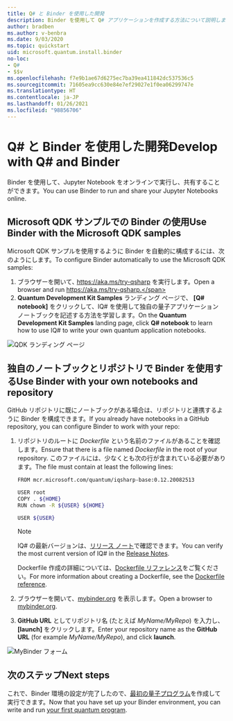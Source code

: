 ```yaml
---
title: Q# と Binder を使用した開発
description: Binder を使用して Q# アプリケーションを作成する方法について説明します。
author: bradben
ms.author: v-benbra
ms.date: 9/03/2020
ms.topic: quickstart
uid: microsoft.quantum.install.binder
no-loc:
- Q#
- $$v
ms.openlocfilehash: f7e9b1ae67d6275ec7ba39ea411842dc537536c5
ms.sourcegitcommit: 71605ea9cc630e84e7ef29027e1f0ea06299747e
ms.translationtype: HT
ms.contentlocale: ja-JP
ms.lasthandoff: 01/26/2021
ms.locfileid: "98856706"
---
```

# <a name="develop-with-no-locq-and-binder"></a><span data-ttu-id="983a2-103">Q# と Binder を使用した開発</span><span class="sxs-lookup"><span data-stu-id="983a2-103">Develop with Q# and Binder</span></span>

<span data-ttu-id="983a2-104">Binder を使用して、Jupyter Notebook をオンラインで実行し、共有することができます。</span><span class="sxs-lookup"><span data-stu-id="983a2-104">You can use Binder to run and share your Jupyter Notebooks online.</span></span>

## <a name="use-binder-with-the-microsoft-qdk-samples"></a><span data-ttu-id="983a2-105">Microsoft QDK サンプルでの Binder の使用</span><span class="sxs-lookup"><span data-stu-id="983a2-105">Use Binder with the Microsoft QDK samples</span></span>

<span data-ttu-id="983a2-106">Microsoft QDK サンプルを使用するように Binder を自動的に構成するには、次のようにします。</span><span class="sxs-lookup"><span data-stu-id="983a2-106">To configure Binder automatically to use the Microsoft QDK samples:</span></span>

1. <span data-ttu-id="983a2-107">ブラウザーを開いて､ https://aka.ms/try-qsharp を実行します。</span><span class="sxs-lookup"><span data-stu-id="983a2-107">Open a browser and run https://aka.ms/try-qsharp.</span></span>
1. <span data-ttu-id="983a2-108">**Quantum Development Kit Samples** ランディング ページで、 **[Q# notebook]** をクリックして、IQ# を使用して独自の量子アプリケーション ノートブックを記述する方法を学習します。</span><span class="sxs-lookup"><span data-stu-id="983a2-108">On the **Quantum Development Kit Samples** landing page, click **Q# notebook** to learn how to use IQ# to write your own quantum application notebooks.</span></span>

![QDK ランディング ページ](~/media/binder-install.png)

## <a name="use-binder-with-your-own-notebooks-and-repository"></a><span data-ttu-id="983a2-110">独自のノートブックとリポジトリで Binder を使用する</span><span class="sxs-lookup"><span data-stu-id="983a2-110">Use Binder with your own notebooks and repository</span></span>

<span data-ttu-id="983a2-111">GitHub リポジトリに既にノートブックがある場合は、リポジトリと連携するように Binder を構成できます。</span><span class="sxs-lookup"><span data-stu-id="983a2-111">If you already have notebooks in a GitHub repository, you can configure Binder to work with your repo:</span></span>

1. <span data-ttu-id="983a2-112">リポジトリのルートに *Dockerfile* という名前のファイルがあることを確認します。</span><span class="sxs-lookup"><span data-stu-id="983a2-112">Ensure that there is a file named *Dockerfile* in the root of your repository.</span></span> <span data-ttu-id="983a2-113">このファイルには、少なくとも次の行が含まれている必要があります。</span><span class="sxs-lookup"><span data-stu-id="983a2-113">The file must contain at least the following lines:</span></span>

    ```bash
    FROM mcr.microsoft.com/quantum/iqsharp-base:0.12.20082513
    
    USER root
    COPY . ${HOME}
    RUN chown -R ${USER} ${HOME}
    
    USER ${USER}
    ```

    > [!NOTE]
    > <span data-ttu-id="983a2-114">IQ# の最新バージョンは、[リリース ノート](xref:microsoft.quantum.relnotes)で確認できます。</span><span class="sxs-lookup"><span data-stu-id="983a2-114">You can verify the most current version of IQ# in the [Release Notes](xref:microsoft.quantum.relnotes).</span></span>

    <span data-ttu-id="983a2-115">Dockerfile 作成の詳細については、[Dockerfile リファレンス](https://docs.docker.com/engine/reference/builder/)をご覧ください。</span><span class="sxs-lookup"><span data-stu-id="983a2-115">For more information about creating a Dockerfile, see the [Dockerfile reference](https://docs.docker.com/engine/reference/builder/).</span></span>

2. <span data-ttu-id="983a2-116">ブラウザーを開いて、[mybinder.org](https://mybinder.org) を表示します。</span><span class="sxs-lookup"><span data-stu-id="983a2-116">Open a browser to [mybinder.org](https://mybinder.org).</span></span>
3. <span data-ttu-id="983a2-117">**GitHub URL** としてリポジトリ名 (たとえば *MyName/MyRepo*) を入力し、 **[launch]** をクリックします。</span><span class="sxs-lookup"><span data-stu-id="983a2-117">Enter your repository name as the **GitHub URL** (for example *MyName/MyRepo*), and click **launch**.</span></span>

![MyBinder フォーム](~/media/mybinder.png)
    
## <a name="next-steps"></a><span data-ttu-id="983a2-119">次のステップ</span><span class="sxs-lookup"><span data-stu-id="983a2-119">Next steps</span></span>

<span data-ttu-id="983a2-120">これで、Binder 環境の設定が完了したので、[最初の量子プログラム](xref:microsoft.quantum.quickstarts.qrng)を作成して実行できます。</span><span class="sxs-lookup"><span data-stu-id="983a2-120">Now that you have set up your Binder environment, you can write and run [your first quantum program](xref:microsoft.quantum.quickstarts.qrng).</span></span>
